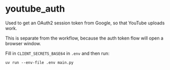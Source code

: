 # youtube_auth

Used to get an OAuth2 session token from Google, so that YouTube uploads work.

This is separate from the workflow, because the auth token flow will open a
browser window.

Fill in `CLIENT_SECRETS_BASE64` in `.env` and then run:

```
uv run --env-file .env main.py
```
